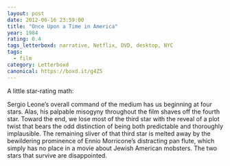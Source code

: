 ```yaml
---
layout: post 
date: 2012-06-16 23:59:00
title: "Once Upon a Time in America"
year: 1984
rating: 0.4
tags_letterboxd: narrative, Netflix, DVD, desktop, NYC
tags:
  - film
category: Letterboxd
canonical: https://boxd.it/g4Z5
---
```


A little star-rating math:

Sergio Leone’s overall command of the medium has us beginning at four stars. Alas, his palpable misogyny throughout the film shaves off the fourth star. Toward the end, we lose most of the third star with the reveal of a plot twist that bears the odd distinction of being both predictable and thoroughly implausible. The remaining sliver of that third star is melted away by the bewildering prominence of Ennio Morricone’s distracting pan flute, which simply has no place in a movie about Jewish American mobsters. The two stars that survive are disappointed.